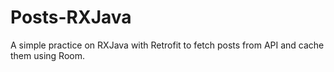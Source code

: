 # Posts-RXJava
A simple practice on RXJava with Retrofit to fetch posts from API and cache them using Room.
